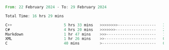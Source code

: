 <!--<div align=center><img src="https://leetcard.jacoblin.cool/CalvinWan0101"></div>-->

<!--START_SECTION:waka-->

```rust
From: 22 February 2024 - To: 29 February 2024

Total Time: 16 hrs 29 mins

C++                       5 hrs 33 mins   >>>>>>>>-----------------   33.51 %
C#                        4 hrs 20 mins   >>>>>>>------------------   26.18 %
Markdown                  1 hr 47 mins    >>>----------------------   10.78 %
XML                       1 hr 26 mins    >>-----------------------   08.73 %
C                         40 mins         >------------------------   04.03 %
```

<!--END_SECTION:waka-->
